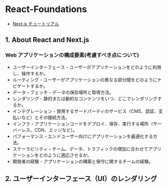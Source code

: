 # React-Foundations

- [Next.js チュートリアル](https://nextjs.org/learn/react-foundations/what-is-react-and-nextjs)

## 1. About React and Next.js

### Web アプリケーションの構成要素(考慮すべき点について)

- ユーザーインターフェース - ユーザーがアプリケーションをどのように利用し、操作するか。
- ルーティング - ユーザーがアプリケーションの異なる部分間をどのようにナビゲートするか。
- データ・フェッチ - データの保存場所と取得方法。
- レンダリング - 静的または動的なコンテンツをいつ、どこでレンダリングするか。
- インテグレーション - 使用するサードパーティのサービス（CMS、認証、支払いなど）とその接続方法。
- インフラ - アプリケーションコードをデプロイ、保存、実行する場所（サーバーレス、CDN、エッジなど）。
- パフォーマンス - エンドユーザー向けにアプリケーションを最適化する方法。
- スケーラビリティ - チーム、データ、トラフィックの増加に合わせてアプリケーションをどのように適応させるか。
- 開発者の経験 - アプリケーションの構築と保守に関するチームの経験。

## 2. ユーザーインターフェース（UI）のレンダリング

